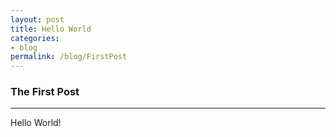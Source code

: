 ```yaml
---
layout: post
title: Hello World
categories:
- blog
permalink: /blog/FirstPost
---
```


### The First Post 

---

Hello World!
